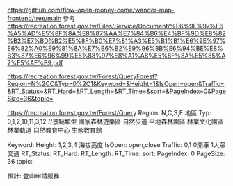 https://github.com/flow-open-money-come/wander-map-frontend/tree/main
參考
https://recreation.forest.gov.tw/Files/Service/Document/%E6%9E%97%E6%A5%AD%E5%8F%8A%E8%87%AA%E7%84%B6%E4%BF%9D%E8%82%B2%E7%BD%B2%E5%8F%B0%E7%81%A3%E5%B1%B1%E6%9E%97%E6%82%A0%E9%81%8A%E7%B6%B2%E9%96%8B%E6%94%BE%E8%B3%87%E6%96%99%E5%88%97%E8%A1%A8%E5%8F%8A%E5%85%A7%E5%AE%B9.pdf

https://recreation.forest.gov.tw/Forest/QueryForest?Region=N%2CC&Typ=0%2C1&Keyword=&Height=1&IsOpen=open&Traffic=&RT_Status=&RT_Hard=&RT_Length=&RT_Time=&sort=&PageIndex=0&PageSize=36&topic=

https://recreation.forest.gov.tw/Forest/Query
Region: N,C,S,E 地區
Typ: 0,1,2,10,11,3,12 //景點類型
國家森林遊樂區
自然步道
平地森林園區
林業文化園區
林業軌道
自然教育中心
生態教育館

Keyword:
Height: 1,2,3,4 海拔高度
IsOpen: open,close
Traffic: 0,1 0開車 1大眾交通
RT_Status:
RT_Hard:
RT_Length:
RT_Time:
sort:
PageIndex: 0
PageSize: 36
topic:


預計:
登山申請服務
